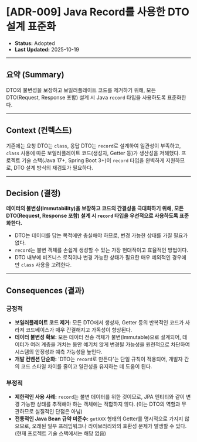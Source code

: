 # [ADR-009] Java Record를 사용한 DTO 설계 표준화

- **Status:** Adopted
- **Last Updated:** 2025-10-19

---

## 요약 (Summary)

DTO의 불변성을 보장하고 보일러플레이트 코드를 제거하기 위해, 모든 DTO(Request, Response 포함) 설계 시 Java `record` 타입을 사용하도록 표준화한다.

---

## Context (컨텍스트)

기존에는 요청 DTO는 `class`, 응답 DTO는 `record`로 설계하여 일관성이 부족하고, `class` 사용에 따른 보일러플레이트 코드(생성자, Getter 등)가 생산성을 저해했다. 프로젝트 기술 스택(Java 17+, Spring Boot 3+)이 `record` 타입을 완벽하게 지원하므로, DTO 설계 방식의 재검토가 필요하다.

---

## Decision (결정)

**데이터의 불변성(Immutability)을 보장하고 코드의 간결성을 극대화하기 위해, 모든 DTO(Request, Response 포함) 설계 시 `record` 타입을 우선적으로 사용하도록 표준화한다.**

- DTO는 데이터를 담는 목적에만 충실해야 하므로, 변경 가능한 상태를 가질 필요가 없다.
- `record`는 불변 객체를 손쉽게 생성할 수 있는 가장 현대적이고 효율적인 방법이다.
- DTO 내부에 비즈니스 로직이나 변경 가능한 상태가 필요한 매우 예외적인 경우에만 `class` 사용을 고려한다.

---

## Consequences (결과)

### 긍정적
- **보일러플레이트 코드 제거:** 모든 DTO에서 생성자, Getter 등의 반복적인 코드가 사라져 코드베이스가 매우 간결해지고 가독성이 향상된다.
- **데이터 불변성 확보:** 모든 데이터 전송 객체가 불변(Immutable)으로 설계되어, 데이터가 여러 계층을 거치는 동안 예기치 않게 변경될 가능성을 원천적으로 차단하여 시스템의 안정성과 예측 가능성을 높인다.
- **개발 컨벤션 단순화:** 'DTO는 `record`로 만든다'는 단일 규칙이 적용되어, 개발자 간의 코드 스타일 차이를 줄이고 일관성을 유지하는 데 도움이 된다.

### 부정적
- **제한적인 사용 사례:** `record`는 불변 데이터를 위한 것이므로, JPA 엔티티와 같이 변경 가능한 상태를 추적해야 하는 객체에는 적합하지 않다. (이는 DTO의 역할과 무관하므로 실질적인 단점은 아님)
- **전통적인 Java Bean 규약 미준수:** `getXXX` 형태의 Getter를 명시적으로 가지지 않으므로, 오래된 일부 프레임워크나 라이브러리와의 호환성 문제가 발생할 수 있다. (현재 프로젝트 기술 스택에서는 해당 없음)
